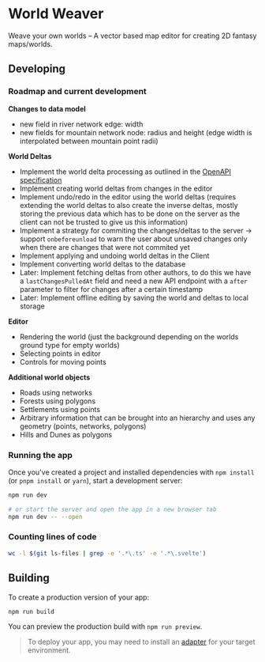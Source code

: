 # World Weaver

Weave your own worlds – A vector based map editor for creating 2D fantasy maps/worlds.

## Developing

### Roadmap and current development

**Changes to data model**

- new field in river network edge: width
- new fields for mountain network node: radius and height (edge width is interpolated between mountain point radii)

**World Deltas**

- Implement the world delta processing as outlined in the [OpenAPI specification](documentation/openapi.yml)
- Implement creating world deltas from changes in the editor
- Implement undo/redo in the editor using the world deltas (requires extending the world deltas to also create the inverse deltas, mostly storing the previous data which has to be done on the server as the client can not be trusted to give us this information)
- Implement a strategy for commiting the changes/deltas to the server
  -> support `onbeforeunload` to warn the user about unsaved changes only when there are changes that were not commited yet
- Implement applying and undoing world deltas in the Client
- Implement converting world deltas to the database
- Later: Implement fetching deltas from other authors, to do this we have a `lastChangesPulledAt` field and need a new API endpoint with a `after` parameter to filter for changes after a certain timestamp
- Later: Implement offline editing by saving the world and deltas to local storage

**Editor**

- Rendering the world (just the background depending on the worlds ground type for empty worlds)
- Selecting points in editor
- Controls for moving points

**Additional world objects**

- Roads using networks
- Forests using polygons
- Settlements using points
- Arbitrary information that can be brought into an hierarchy and uses any geometry (points, networks, polygons)
- Hills and Dunes as polygons

### Running the app

Once you've created a project and installed dependencies with `npm install` (or `pnpm install` or `yarn`), start a development server:

```bash
npm run dev

# or start the server and open the app in a new browser tab
npm run dev -- --open
```

### Counting lines of code

```bash
wc -l $(git ls-files | grep -e '.*\.ts' -e '.*\.svelte')
```

## Building

To create a production version of your app:

```bash
npm run build
```

You can preview the production build with `npm run preview`.

> To deploy your app, you may need to install an [adapter](https://svelte.dev/docs/kit/adapters) for your target environment.

